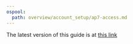 ```yaml
---
ospool:
  path: overview/account_setup/ap7-access.md
---
```


The latest version of this guide is at [this link](/documentation/overview/account_setup/comanage-access/)
